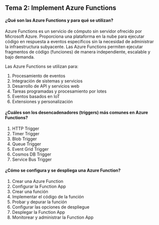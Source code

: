 ## Tema 2: Implement Azure Functions

#### ¿Qué son las Azure Functions y para qué se utilizan?

Azure Functions es un servicio de cómputo sin servidor ofrecido por Microsoft Azure. Proporciona una plataforma en la nube para ejecutar código en respuesta a eventos específicos sin la necesidad de administrar la infraestructura subyacente. Las Azure Functions permiten ejecutar fragmentos de código (funciones) de manera independiente, escalable y bajo demanda.

Las Azure Functions se utilizan para:

1. Procesamiento de eventos
2. Integración de sistemas y servicios
3. Desarrollo de API y servicios web
4. Tareas programadas y procesamiento por lotes
5. Eventos basados en IoT
6. Extensiones y personalización

#### ¿Cuáles son los desencadenadores (triggers) más comunes en Azure Functions?

1. HTTP Trigger
2. Timer Trigger
3. Blob Trigger
4. Queue Trigger
5. Event Grid Trigger
6. Cosmos DB Trigger
7. Service Bus Trigger

#### ¿Cómo se configura y se despliega una Azure Function?

1. Crear una Azure Function
2. Configurar la Function App
3. Crear una función
4. Implementar el código de la función
5. Probar y depurar la función
6. Configurar las opciones de despliegue
7. Desplegar la Function App
8. Monitorear y administrar la Function App
